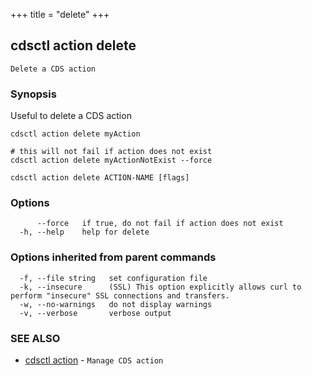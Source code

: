 +++
title = "delete"
+++
## cdsctl action delete

`Delete a CDS action`

### Synopsis

Useful to delete a CDS action

	cdsctl action delete myAction

	# this will not fail if action does not exist
	cdsctl action delete myActionNotExist --force


```
cdsctl action delete ACTION-NAME [flags]
```

### Options

```
      --force   if true, do not fail if action does not exist
  -h, --help    help for delete
```

### Options inherited from parent commands

```
  -f, --file string   set configuration file
  -k, --insecure      (SSL) This option explicitly allows curl to perform "insecure" SSL connections and transfers.
  -w, --no-warnings   do not display warnings
  -v, --verbose       verbose output
```

### SEE ALSO

* [cdsctl action](/cli/cdsctl/action/)	 - `Manage CDS action`

